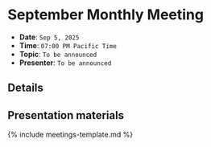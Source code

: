 # September Monthly Meeting

* **Date**: `Sep 5, 2025`
* **Time**: `07:00 PM Pacific Time`
* **Topic**: `To be announced`
* **Presenter**: `To be announced`

## Details

## Presentation materials

{% include meetings-template.md %}

